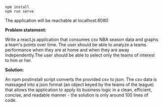 ```
npm install  
npm run serve  
```


The application will be reachable at localhost:8080


<b>Problem statement:</b>

</p>Write a react.js application that consumes csv NBA season data and graphs a team's points over time. The user should be able to
analyze a teams performance when they are at home and when they are away independently.The user should be able to select only the teams 
of interest to him or her. </p>

<b>Solution:</b>

An npm postinstall script converts the provided csv to json. The csv data is massaged into a json format (an object keyed by the teams of the league) that allows the application to apply its business logic in a clean, efficient, concise, and readable manner - the solution is only around 100 lines of code.

